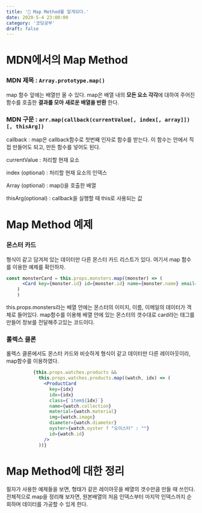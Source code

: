 ```yaml
---
title: '🚀 Map Method를 알게되다.'
date: 2020-5-4 23:00:00
category: '코딩공부'
draft: false
---
```


 



# MDN에서의 Map Method

### MDN 제목 : `Array.prototype.map()`

map 함수 앞에는 배열만 올 수 있다. map은 배열 내의 **모든 요소 각각**에 대하여 주어진 함수를 호출한 **결과를 모아 새로운 배열을 반환** 한다.



### MDN 구문 : `arr.map(callback(currentValue[, index[, array]])[, thisArg])`

callback : map은 callback함수로 첫번째 인자로 함수를 받는다. 이 함수는 안에서 직접 만들어도 되고, 만든 함수를 넣어도 된다.

currentValue : 처리할 현재 요소

index (optional) : 처리할 현재 요소의 인덱스

Array (optional) : map()을 호출한 배열

thisArg(optional) : callback을 실행할 때 this로 사용되는 값



# Map Method 예제

### 몬스터 카드

형식이 같고 담겨져 있는 데이터만 다른 몬스터 카드 리스트가 있다. 여기서 map 함수를 이용한 예제를 확인하자.

```jsx
const monsterCard = this.props.monsters.map((monster) => (
      <Card key={monster.id} id={monster.id} name={monster.name} email={monster.email} />
    )
    )
```

this.props.monsters라는 배열 안에는 몬스터의 이미지, 이름, 이메일의 데이터가 객체로 들어있다. map함수를 이용해 배열 안에 있는 몬스터의 갯수대로 card라는 태그를 만들어 정보를 전달해주고있는 코드이다.



### 롤렉스 클론

롤렉스 클론에서도 몬스터 카드와 비슷하게 형식이 같고 데이터만 다른 레이아웃이라, map함수를 이용하였다.

```jsx
          {this.props.watches.products &&
            this.props.watches.products.map((watch, idx) => (
              <ProductCard
                key={idx}
                idx={idx}
                class={`item${idx}`}
                name={watch.collection}
                material={watch.material}
                img={watch.image}
                diameter={watch.diameter}
                oyster={watch.oyster ? "오이스터" : ""}
                id={watch.id}
              />
            ))}
```



# Map Method에 대한 정리

필자가 사용한 예제들을 보면, 형태가 같은 레이아웃을 배열의 갯수만큼 만들 때 쓰인다. 전체적으로 map을 정리해 보자면, 원본배열의 처음 인덱스부터 마지막 인덱스까지 순회하며 데이터를 가공할 수 있게 한다.

